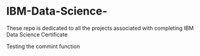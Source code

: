 # IBM-Data-Science-
These repo is dedicated to all the projects associated with completing IBM Data Science Certificate

Testing  the commint function 
